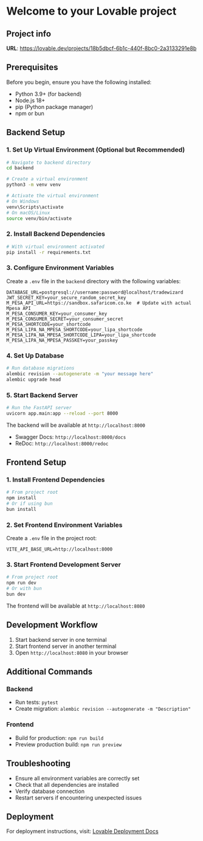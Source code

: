 
# Welcome to your Lovable project

## Project info

**URL**: https://lovable.dev/projects/18b5dbcf-6b1c-440f-8bc0-2a3133291e8b

## Prerequisites

Before you begin, ensure you have the following installed:
- Python 3.9+ (for backend)
- Node.js 18+ 
- pip (Python package manager)
- npm or bun

## Backend Setup

### 1. Set Up Virtual Environment (Optional but Recommended)
```bash
# Navigate to backend directory
cd backend

# Create a virtual environment
python3 -m venv venv

# Activate the virtual environment
# On Windows
venv\Scripts\activate
# On macOS/Linux
source venv/bin/activate
```

### 2. Install Backend Dependencies
```bash
# With virtual environment activated
pip install -r requirements.txt
```

### 3. Configure Environment Variables
Create a `.env` file in the `backend` directory with the following variables:
```
DATABASE_URL=postgresql://username:password@localhost/tradewizard
JWT_SECRET_KEY=your_secure_random_secret_key
M_PESA_API_URL=https://sandbox.safaricom.co.ke  # Update with actual Mpesa API
M_PESA_CONSUMER_KEY=your_consumer_key
M_PESA_CONSUMER_SECRET=your_consumer_secret
M_PESA_SHORTCODE=your_shortcode
M_PESA_LIPA_NA_MPESA_SHORTCODE=your_lipa_shortcode
M_PESA_LIPA_NA_MPESA_SHORTCODE_LIPA=your_lipa_shortcode
M_PESA_LIPA_NA_MPESA_PASSKEY=your_passkey
```

### 4. Set Up Database
```bash
# Run database migrations
alembic revision --autogenerate -m "your message here"
alembic upgrade head
```

### 5. Start Backend Server
```bash
# Run the FastAPI server
uvicorn app.main:app --reload --port 8000
```

The backend will be available at `http://localhost:8000`
- Swagger Docs: `http://localhost:8000/docs`
- ReDoc: `http://localhost:8000/redoc`

## Frontend Setup

### 1. Install Frontend Dependencies
```bash
# From project root
npm install
# Or if using bun
bun install
```

### 2. Set Frontend Environment Variables
Create a `.env` file in the project root:
```
VITE_API_BASE_URL=http://localhost:8000
```

### 3. Start Frontend Development Server
```bash
# From project root
npm run dev
# Or with bun
bun dev
```

The frontend will be available at `http://localhost:8080`

## Development Workflow

1. Start backend server in one terminal
2. Start frontend server in another terminal
3. Open `http://localhost:8080` in your browser

## Additional Commands

### Backend
- Run tests: `pytest`
- Create migration: `alembic revision --autogenerate -m "Description"`

### Frontend
- Build for production: `npm run build`
- Preview production build: `npm run preview`

## Troubleshooting

- Ensure all environment variables are correctly set
- Check that all dependencies are installed
- Verify database connection
- Restart servers if encountering unexpected issues

## Deployment

For deployment instructions, visit: [Lovable Deployment Docs](https://docs.lovable.dev/deployment)
```
